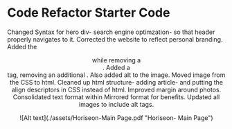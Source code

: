 # Code Refactor Starter Code
Changed Syntax for hero div- search engine optimzation- so that header properly navigates to it. 
Corrected the website to reflect personal branding.
Added the <header> while removing a <div>.
Added a <section> tag, removing an additional <id>. Also added alt to the image. Moved image from the CSS to html. 
Cleaned up html structure- adding article- and putting the align descriptors in CSS instead of html.
Improved margin around photos.
Consolidated text format within <content>
Mirrored <content> format for benefits.
Updated all images to include alt tags.

![Alt text](./assets/Horiseon-Main Page.pdf "Horiseon- Main Page")